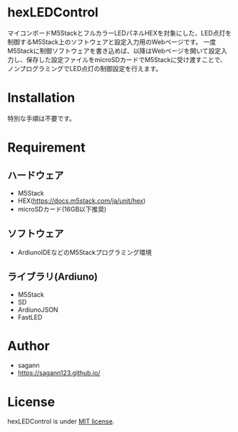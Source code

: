 # hexLEDControl
マイコンボードM5StackとフルカラーLEDパネルHEXを対象にした、LED点灯を制御するM5Stack上のソフトウェアと設定入力用のWebページです。
一度M5Stackに制御ソフトウェアを書き込めば、以降はWebページを開いて設定入力し、保存した設定ファイルをmicroSDカードでM5Stackに受け渡すことで、ノンプログラミングでLED点灯の制御設定を行えます。

# Installation
特別な手順は不要です。

# Requirement
## ハードウェア
* M5Stack
* HEX(https://docs.m5stack.com/ja/unit/hex)
* microSDカード(16GB以下推奨)
## ソフトウェア
* ArdiunoIDEなどのM5Stackプログラミング環境
## ライブラリ(Ardiuno)
* M5Stack
* SD
* ArdiunoJSON
* FastLED

# Author
* sagann
* https://sagann123.github.io/

# License
hexLEDControl is under [MIT license](https://en.wikipedia.org/wiki/MIT_License).
